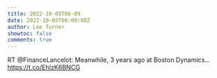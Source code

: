 ```yaml
---
title: 2022-10-05T06-09
date: 2022-10-05T06:09:08Z
author: Lee Turner
showtoc: false
comments: true
---
```


RT @FinanceLancelot: Meanwhile, 3 years ago at Boston Dynamics... https://t.co/EhlzK6BNCG

